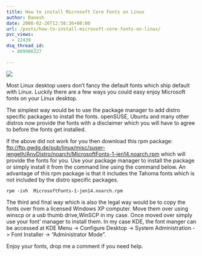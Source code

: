 ```yaml
---
title: How to install Microsoft Core Fonts on Linux
author: Danesh
date: 2008-02-26T12:58:36+00:00
url: /posts/how-to-install-microsoft-core-fonts-on-linux/
pvc_views:
  - 22439
dsq_thread_id:
  - 889986327

---
```

![][1]

Most Linux desktop users don&#8217;t fancy the default fonts which ship default with Linux. Luckily there are a few ways you could easy enjoy Microsoft fonts on your Linux desktop.

The simplest way would be to use the package manager to add distro specific packages to install the fonts. openSUSE, Ubuntu and many other distros now provide the fonts with a disclaimer which you will have to agree to before the fonts get installed.

If the above did not work for you then download this rpm package: ftp://ftp.gwdg.de/pub/linux/misc/suser-jengelh/AnyDistro/noarch/MicrosoftFonts-1-jen14.noarch.rpm which will provide the fonts for you. Use your package manager to install the package or simply install it from the command line using the command below. An advantage of this rpm package is that it includes the Tahoma fonts which is not included by the distro specific packages.

    rpm -ivh  MicrosoftFonts-1-jen14.noarch.rpm

The third and final way which is also the legal way would be to copy the fonts over from a licensed Windows XP computer. Move them over using winscp or a usb thumb drive,WinSCP in my case. Once moved over simply use your font&#8217; manager to install them. In my case KDE, the font manger can be accessed at KDE Menu -> Configure Desktop -> System Administration -> Font Installer -> &#8220;Administrator Mode&#8221;.

Enjoy your fonts, drop me a comment if you need help.

 [1]: http://img299.imageshack.us/img299/1475/mscorefontsmy9.jpg